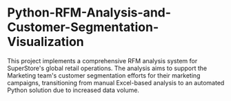 # Python-RFM-Analysis-and-Customer-Segmentation-Visualization
This project implements a comprehensive RFM analysis system for SuperStore's global retail operations. The analysis aims to support the Marketing team's customer segmentation efforts for their marketing campaigns, transitioning from manual Excel-based analysis to an automated Python solution due to increased data volume.
